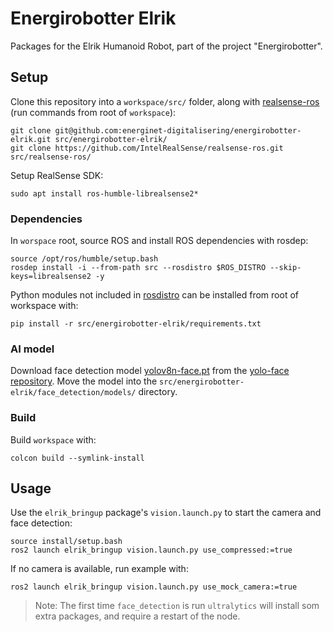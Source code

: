 # Energirobotter Elrik

Packages for the Elrik Humanoid Robot, part of the project "Energirobotter". 

## Setup

Clone this repository into a `workspace/src/` folder, along with [realsense-ros](https://github.com/IntelRealSense/realsense-ros/tree/ros2-master) (run commands from root of `workspace`):

```
git clone git@github.com:energinet-digitalisering/energirobotter-elrik.git src/energirobotter-elrik/
git clone https://github.com/IntelRealSense/realsense-ros.git src/realsense-ros/
```

Setup RealSense SDK:
```
sudo apt install ros-humble-librealsense2*
```

### Dependencies

In `worspace` root, source ROS and install ROS dependencies with rosdep:
```
source /opt/ros/humble/setup.bash
rosdep install -i --from-path src --rosdistro $ROS_DISTRO --skip-keys=librealsense2 -y
```

Python modules not included in [rosdistro](https://github.com/ros/rosdistro/blob/master/rosdep/python.yaml) can be installed from root of workspace with:
```
pip install -r src/energirobotter-elrik/requirements.txt
```

### AI model
Download face detection model [yolov8n-face.pt](https://github.com/akanametov/yolov8-face/releases/download/v0.0.0/yolov8n-face.pt) from the [yolo-face repository](https://github.com/akanametov/yolo-face/tree/v0.0.0). Move the model into the `src/energirobotter-elrik/face_detection/models/` directory.


### Build

Build `workspace` with:
```
colcon build --symlink-install
```

## Usage

Use the `elrik_bringup` package's `vision.launch.py` to start the camera and face detection:

```
source install/setup.bash
ros2 launch elrik_bringup vision.launch.py use_compressed:=true
```

If no camera is available, run example with:
```
ros2 launch elrik_bringup vision.launch.py use_mock_camera:=true
```

> Note: The first time `face_detection` is run `ultralytics` will install som extra packages, and require a restart of the node.

